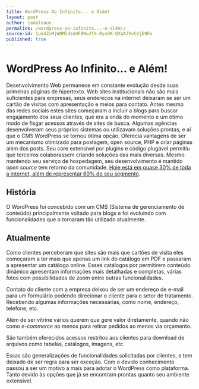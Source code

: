 ```yaml
---
title: WordPress Ao Infinito... e Além!
layout: post
author: camaleaun
permalink: /wordpress-ao-infinito...-e-além!/
source-id: 1ue4ZuMjWNMldzeUF8WuJfX-0yxOK-QXaAJVvCVjE9Fo
published: true
---
```

# WordPress Ao Infinito... e Além!

Desenvolvimento Web permanece em constante evolução desde suas primeiras páginas de hipertexto. Web sites institucionais não são mais suficientes para empresas, seus endereços na internet deixaram se ser um cartão de visitas com apresentação e meios para contato. Antes mesmo das redes sociais estes sites começaram a incluir a blogs para buscar engajamento dos seus clientes, que era a onda do momento e um ótimo modo de fisgar acessos através de sites de busca. Algumas agências desenvolveram seus próprios sistemas ou utilizavam soluções prontas, e aí que o CMS WordPress se tornou ótima opção. Oferecia vantagens de ser um mecanismo otimizado para postagem, open source, PHP e criar páginas além dos posts. Seu core extensível por plugins e código plugável permitiu que terceiros colaborassem criando soluções das mais diversas. Mesmo mantendo seu serviço de hospedagem, seu desenvolvimento é mantido *open source* tem retorno da comunidade. [Hoje está em quase 30% de toda a internet, além de representar 60% do seu segmento](https://w3techs.com/technologies/overview/content_management/all).

## História

O WordPress foi concebido com um CMS (Sistema de gerenciamento de conteúdo) principalmente voltado para blogs e foi evoluindo com funcionalidades que o tornaram tão utilizado atualmente.

## Atualmente

Como clientes perceberam que sites são mais que cartões de visita eles começaram a ter mais que apenas um link do catálogo em PDF e passaram a apresentar um catálogo online. Esses catálogos por permitirem conteúdo dinâmico apresentam informações mais detalhadas e completas, várias fotos com possibilidades de zoom entre outras funcionalidades.

Contato do cliente com a empresa deixou de ser um endereço de e-mail para um formulário podendo direcionar o cliente para o setor de tratamento. Recebendo algumas informações necessárias, como nome, endereço, telefone, etc.

Além de ser vitrine vários querem que gere valor diretamente, quando não como *e-commerce* ao menos para retirar pedidos ao menos via orçamento.

São também oferecidos acessos restritos aos clientes para download de arquivos como tabelas, catálogos, imagens, etc.

Essas são generalizações de funcionalidades solicitadas por clientes, e tem deixado de ser regra para ser exceção. Com o devido conhecimento passou a ser um motivo a mais para adotar o WordPress como plataforma. Tanto devido às opções que já se encontram prontas quanto seu ambiente extensível.

